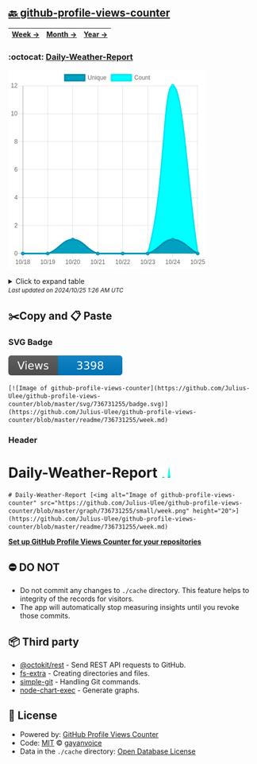 ## [🔙 github-profile-views-counter](https://github.com/Julius-Ulee/github-profile-views-counter)
| [**Week →**](https://github.com/Julius-Ulee/github-profile-views-counter/blob/master/readme/736731255/week.md) | [**Month →**](https://github.com/Julius-Ulee/github-profile-views-counter/blob/master/readme/736731255/month.md) | [**Year →**](https://github.com/Julius-Ulee/github-profile-views-counter/blob/master/readme/736731255/year.md) |
| ---- | ---- | ----- |
### :octocat: [Daily-Weather-Report](https://github.com/Julius-Ulee/Daily-Weather-Report)
![Image of github-profile-views-counter](https://github.com/Julius-Ulee/github-profile-views-counter/blob/master/graph/736731255/large/week.png)

<details>
	<summary>Click to expand table</summary>
	<h2>:calendar: Week Page Views Table</h2>
<table>
	<tr>
		<th>
			Last Updated
		</th>
		<th>
			Unique
		</th>
		<th>
			Count
		</th>
	</tr>
	<tr>
		<td>
			<code>2024/10/25</code>
		</td>
		<td>
			<code>0</code>
		</td>
		<td>
			<code>0</code>
		</td>
	</tr>
	<tr>
		<td>
			<code>2024/10/24</code>
		</td>
		<td>
			<code>1</code>
		</td>
		<td>
			<code>12</code>
		</td>
	</tr>
	<tr>
		<td>
			<code>2024/10/23</code>
		</td>
		<td>
			<code>0</code>
		</td>
		<td>
			<code>0</code>
		</td>
	</tr>
	<tr>
		<td>
			<code>2024/10/22</code>
		</td>
		<td>
			<code>0</code>
		</td>
		<td>
			<code>0</code>
		</td>
	</tr>
	<tr>
		<td>
			<code>2024/10/21</code>
		</td>
		<td>
			<code>0</code>
		</td>
		<td>
			<code>0</code>
		</td>
	</tr>
	<tr>
		<td>
			<code>2024/10/20</code>
		</td>
		<td>
			<code>1</code>
		</td>
		<td>
			<code>1</code>
		</td>
	</tr>
	<tr>
		<td>
			<code>2024/10/19</code>
		</td>
		<td>
			<code>0</code>
		</td>
		<td>
			<code>0</code>
		</td>
	</tr>
	<tr>
		<td>
			<code>2024/10/18</code>
		</td>
		<td>
			<code>0</code>
		</td>
		<td>
			<code>0</code>
		</td>
	</tr>
</table>

</details>
<small><i>Last updated on 2024/10/25 1:26 AM UTC</i></small>

## ✂️Copy and 📋 Paste
### SVG Badge
[![Image of github-profile-views-counter](https://github.com/Julius-Ulee/github-profile-views-counter/blob/master/svg/736731255/badge.svg)](https://github.com/Julius-Ulee/github-profile-views-counter/blob/master/readme/736731255/week.md)
```readme
[![Image of github-profile-views-counter](https://github.com/Julius-Ulee/github-profile-views-counter/blob/master/svg/736731255/badge.svg)](https://github.com/Julius-Ulee/github-profile-views-counter/blob/master/readme/736731255/week.md)
```
### Header
# Daily-Weather-Report [<img alt="Image of github-profile-views-counter" src="https://github.com/Julius-Ulee/github-profile-views-counter/blob/master/graph/736731255/small/week.png" height="20">](https://github.com/Julius-Ulee/github-profile-views-counter/blob/master/readme/736731255/week.md)
```readme
# Daily-Weather-Report [<img alt="Image of github-profile-views-counter" src="https://github.com/Julius-Ulee/github-profile-views-counter/blob/master/graph/736731255/small/week.png" height="20">](https://github.com/Julius-Ulee/github-profile-views-counter/blob/master/readme/736731255/week.md)
```
[**Set up GitHub Profile Views Counter for your repositories**](https://github.com/gayanvoice/github-profile-views-counter)
## ⛔ DO NOT
- Do not commit any changes to `./cache` directory. This feature helps to integrity of the records for visitors.
- The app will automatically stop measuring insights until you revoke those commits.
## 📦 Third party

- [@octokit/rest](https://www.npmjs.com/package/@octokit/rest) - Send REST API requests to GitHub.
- [fs-extra](https://www.npmjs.com/package/fs-extra) - Creating directories and files.
- [simple-git](https://www.npmjs.com/package/simple-git) - Handling Git commands.
- [node-chart-exec](https://www.npmjs.com/package/node-chart-exec) - Generate graphs.
## 📄 License
- Powered by: [GitHub Profile Views Counter](https://github.com/gayanvoice/github-profile-views-counter)
- Code: [MIT](./LICENSE) © [gayanvoice](https://github.com/gayanvoice/github-profile-views-counter)
- Data in the `./cache` directory: [Open Database License](https://opendatacommons.org/licenses/odbl/1-0/)